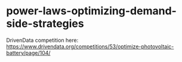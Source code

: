 # power-laws-optimizing-demand-side-strategies
DrivenData competition here: https://www.drivendata.org/competitions/53/optimize-photovoltaic-battery/page/104/
